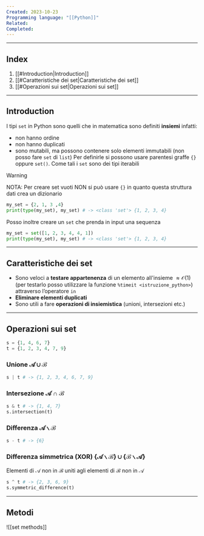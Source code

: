 ```yaml
---
Created: 2023-10-23
Programming language: "[[Python]]"
Related: 
Completed:
---
```

---
## Index

1. [[#Introduction|Introduction]]
2. [[#Caratteristiche dei set|Caratteristiche dei set]]
3. [[#Operazioni sui set|Operazioni sui set]]

---
## Introduction
I tipi `set` in Python sono quelli che in matematica sono definiti **insiemi** infatti:
- non hanno ordine
- non hanno duplicati
- sono mutabili, ma possono contenere solo elementi immutabili (non posso fare `set` di `list`)
Per definirle si possono usare parentesi graffe `{}` oppure `set()`. Come tali i `set` sono dei tipi iterabili

> [!Warning]
> NOTA: Per creare set vuoti NON si può usare `{}` in quanto questa struttura dati crea un dizionario

```python
my_set = {2, 1, 3 ,4}
print(type(my_set), my_set) # -> <class 'set'> {1, 2, 3, 4}
```

Posso inoltre creare un `set` che prenda in input una sequenza

```python
my_set = set([1, 2, 3, 4, 4, 1])
print(type(my_set), my_set) # -> <class 'set'> {1, 2, 3, 4}
```

---
## Caratteristiche dei set
- Sono veloci a **testare appartenenza** di un elemento all'insieme $\approx \mathcal{O}(1)$ (per testarlo posso utilizzare la funzione `%timeit <istruzione_python>`) attraverso l’operatore `in`
- **Eliminare elementi duplicati**
- Sono utili a fare **operazioni di insiemistica** (unioni, intersezioni etc.)

---
## Operazioni sui set
```python
s = {1, 4, 6, 7}
t = {1, 2, 3, 4, 7, 9}
```
### Unione $\mathcal{A} \cup \mathcal{B}$
```python
s | t # -> {1, 2, 3, 4, 6, 7, 9}
```

### Intersezione $\mathcal{A} \cap \mathcal{B}$
```python
s & t # -> {1, 4, 7}
s.intersection(t)
```

### Differenza $\mathcal{A}~ \backslash  ~\mathcal{B}$
```python
s - t # -> {6}
```

### Differenza simmetrica (XOR) $\{\mathcal{A}~ \backslash  ~\mathcal{B}\} \cup  \{\mathcal{B}~ \backslash  ~\mathcal{A}\}$
Elementi di $\mathcal{A}$ non in $\mathcal{B}$ uniti agli elementi di $\mathcal{B}$ non in $\mathcal{A}$
```python
s ^ t # -> {2, 3, 6, 9}
s.symmetric_difference(t)
```

---
## Metodi
![[set methods]]

